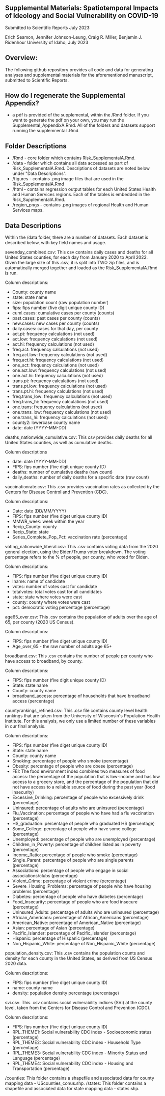## Supplemental Materials: Spatiotemporal Impacts of Ideology and Social Vulnerability on COVID-19

Submitted to Scientific Reports July 2023

Erich Seamon, Jennifer Johnson-Leung, Craig R. Miller, Benjamin J. Ridenhour
University of Idaho, July 2023

## Overview:

The following github repository provides all code and data for generating analyses and supplemental materials for the aforementioned manuscript, submitted to Scientific Reports. 

## How do I regenerate the Supplemental Appendix?

- a pdf is provided of the supplemental, within the /Rmd folder.  If you want to generate the pdf on your own, you may run the Supplemental_AppendixA.Rmd.  All of the folders and datasets support running the supplemnental .Rmd.

## Folder Descriptions

- /Rmd  -  core folder which contains Risk_SupplementalA.Rmd.
- /data  - folder which contains all data accessed as part of Risk_SupplementalA.Rmd.  Descriptions of datasets are noted below under "Data Descriptions".
- /figures - contains .png image files that are used in the Risk_SupplementalA.Rmd
- /html - contains regression output tables for each United States Health and Human Services regions.  Each of the tables is embedded in the Risk_SupplementalA.Rmd.
- /region_pngs - contains .png images of regional Health and Human Services maps.


## Data Descriptions

Within the /data folder, there are a number of datasets.  Each dataset is described below, with key field names and usage.

sevenday_combined.csv: This csv contains daily cases and deaths for all United States counties, for each day from January 2020 to April 2022.  Given the large size of this .csv, it is split into TWO zip files, and is automatically merged together and loaded as the Risk_SupplementalA.Rmd is run.

Column descriptions:

- County: county name
- state: state name
- size: population count (raw population number)
- fips: fips number (five digit unique county ID)
- cuml.cases: cumulative cases per county (counts)
- past.cases: past cases per county (counts)
- new.cases: new cases per county (counts)
- daily.cases: cases for that day, per county
- act.pt: frequency calculations (not used)
- act.low: frequency calculations (not used)
- act.hi: frequency calculations (not used)
- freq.act: frequency calculations (not used)
- freq.act.low: frequency calculations (not used)
- freq.act.hi: frequency calculations (not used)
- one_act: frequency calculations (not used)
- one.act.low: frequency calculations (not used)
- one.act.hi: frequency calculations (not used)
- trans.pt: frequency calculations (not used)
- trans.pt.low: frequency calculations (not used)
- trans.pt.hi: frequency calculations (not used)
- freq.trans_low: frequency calculations (not used)
- freq.trans_hi: frequency calculations (not used)
- one.trans: frequency calculations (not used)
- one.trans_low: frequency calculations (not used)
- one.trans_hi: frequency calculations (not used)
- county2: lowercase county name
- date: date (YYYY-MM-DD)

deaths_nationwide_cumulative.csv: This csv provides daily deaths for all United States counties, as well as cumulative deaths.  

Column descriptions

- date: date (YYYY-MM-DD)
- FIPS: fips number (five digit unique county ID)
- deaths: number of cumulative deaths (raw count)
- daily_deaths: number of daily deaths for a specific date (raw count)

vaccinationrate.csv: This .csv provides vaccination rates as collected by the Centers for Disease Control and Prevention (CDC). 

Column descriptions:

- Date: date (DD/MM/YYYY)
- FIPS: fips number (five diget unique county ID)
- MMWR_week: week within the year
- Recip_County: county
- Recip_State: state
- Series_Complete_Pop_Pct: vaccination rate (percentage)
  
voting_nationwide_liberal.csv: This .csv contains voting data from the 2020 general election, using the Biden/Trump voter breakdown.  The voting percentage refers to the % of people, per county, who voted for Biden.

Column descriptions:

- FIPS: fips number (five diget unique county ID)
- lname: name of candidate
- votes: number of votes cast for candidate
- totalvotes: total votes cast for all candidates
- state: state where votes were cast
- county: county where votes were cast
- pct: democratic voting percentage (percentage)

age65_over.csv: This .csv contains the population of adults over the age of 65, per county (2020 US Census).

Column descriptions:

- FIPS: fips number (five diget unique county ID)
- Age_over_65 - the raw number of adults age 65+

broadband.csv: This .csv contains the number of people per county who have access to broadband, by county.

Column descriptions:

- FIPS: fips number (five digit unique county ID)
- State: state name
- County: county name
- broadband_access: percentage of households that have broadband access (percentage)

countyrankings_refined.csv: This .csv file contains county level health rankings that are taken from the University of Wisconsin's Population Health Institute.  For this analysis, we only use a limited number of these variables in our final analysis.

Column descriptions:

- FIPS: fips number (five diget unique county ID)
- State: state name
- County: county name
- Smoking: percentage of people who smoke (percentage)
- Obesity: percentage of people who are obese (percentage)
- FEI: The food environment index combines two measures of food access: the percentage of the population that is low-income and has low access to a grocery store, and the percentage of the population that did not have access to a reliable source of food during the past year (food insecurity)
- Excessive_Drinking: percentage of people who excessively drink (percentage)
- Uninsured: percentage of adults who are uninsured (percentage)
- Flu_Vaccination: percentage of people who have had a flu vaccination (percentage)
- HS_graduation: percentage of people who graduated HS (percentage)
- Some_College: percentage of people who have some college (percentage)
- Unemployed: percentage of people who are unemployed (percentage)
- Children_in_Poverty: percentage of children listed as in poverty (percentage)
- Income_Ratio: percentage of people who smoke (percentage)
- Single_Parent: percentage of people who are single parents (percentage)
- Associations: percentage of people who engage in social associations/clubs (percentage)
- Violent_Crime: percentage of violent crime (percentage)
- Severe_Housing_Problems: percentage of people who have housing problems (percentage)
- Diabetes: percentage of people who have diabetes (percentage)
- Food_Insecurity: percentage of people who are food insecure (percentage)
- Uninsured_Adults: percentage of adults who are uninsured (percentage)
- African_Americans: percentage of African_Americans (percentage)
- American_Native: percentage of American_Native (percentage)
- Asian: percentage of Asian (percentage)
- Pacific_Islander: percentage of Pacific_Islander (percentage)
- Hispanic: percentage of Hispanic (percentage)
- Non_Hispanic_White: percentage of Non_Hispanic_White (percentage)

population_density.csv: This .csv contains the population counts and density for each county in the United States, as derived from US Census 2020 data.

Column descriptions:

- FIPS: fips number (five diget unique county ID)
- name: county name
- density: population density percentage (percentage)

svi.csv: This .csv contains social vulnerability indices (SVI) at the county level, taken from the Centers for Disease Control and Prevention (CDC).

Column descriptions:

- FIPS: fips number (five diget unique county ID)
- RPL_THEME1: Social vulnerability CDC index - Socioeconomic status (percentage)
- RPL_THEME2: Social vulnerability CDC index - Household Type (percentage)
- RPL_THEME3: Social vulnerability CDC index - Minority Status and Language (percentage)
- RPL_THEME4: Social vulnerability CDC index - Housing and Transportation (percentage)

/counties: This folder contains a shapefile and associated data for county mapping data - UScounties_conus.shp.
/states: This folder contains a shapefile and associated data for state mapping data - states.shp.

